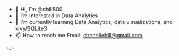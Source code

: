 - 👋 Hi, I’m @chill800
- 👀 I’m interested in Data Analytics 
- 🌱 I’m currently learning Data Analytics, data visualizations, and kivy/SQLite3 
- 📫 How to reach me 
  Email: chenellehill@gmail.com

^-^ 
